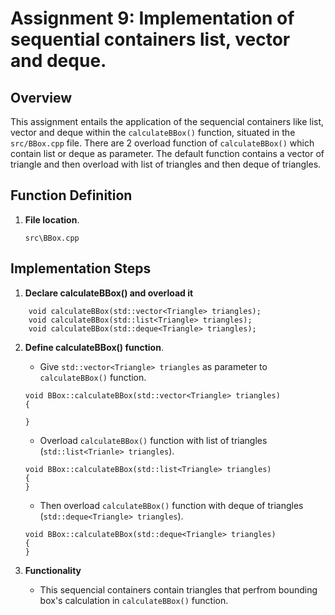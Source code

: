 # Assignment 9: Implementation of sequential containers list, vector and deque.
 
## Overview
 
This assignment entails the application of the sequencial containers like list, vector and deque within the `calculateBBox()` function, situated in the `src/BBox.cpp` file. There are 2 overload function of `calculateBBox()` which contain list or deque as parameter. The default function contains a vector of triangle and then overload with list of triangles and then deque of triangles.
 
## Function Definition
 
1. **File location**.
 
    `src\BBox.cpp`


## Implementation Steps

1. **Declare calculateBBox() and overload it**
```
    void calculateBBox(std::vector<Triangle> triangles);
    void calculateBBox(std::list<Triangle> triangles);
    void calculateBBox(std::deque<Triangle> triangles);
```
 
2. **Define calculateBBox() function**.
    - Give `std::vector<Triangle> triangles` as parameter to `calculateBBox()` function.
    ```
    void BBox::calculateBBox(std::vector<Triangle> triangles)
    {

    }
    ```
    - Overload `calculateBBox()` function with list of triangles (`std::list<Trianle> triangles`).
    ```
    void BBox::calculateBBox(std::list<Triangle> triangles)
    {
    }
    ```
    - Then overload `calculateBBox()` function with deque of triangles (`std::deque<Triangle> triangles`).
    ```
    void BBox::calculateBBox(std::deque<Triangle> triangles)
    {
    }
    ```

3. **Functionality**
    - This sequencial containers contain triangles that perfrom bounding box's calculation in `calculateBBox()`
    function.